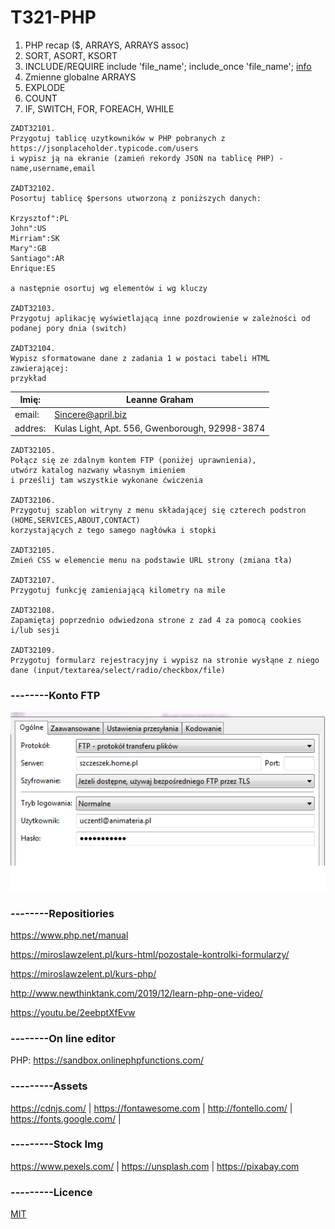 # T321-PHP

1. PHP recap ($, ARRAYS, ARRAYS assoc)
2. SORT, ASORT, KSORT
3. INCLUDE/REQUIRE include 'file_name'; include_once 'file_name'; [info](https://www.w3schools.com/php/php_includes.asp)
4. Zmienne globalne ARRAYS
5. EXPLODE
6. COUNT
7. IF, SWITCH, FOR, FOREACH, WHILE

```
ZADT32101.
Przygotuj tablicę uzytkowników w PHP pobranych z 
https://jsonplaceholder.typicode.com/users 
i wypisz ją na ekranie (zamień rekordy JSON na tablicę PHP) - name,username,email

ZADT32102.
Posortuj tablicę $persons utworzoną z poniższych danych: 

Krzysztof":PL
John":US
Mirriam":SK
Mary":GB
Santiago":AR
Enrique:ES

a następnie osortuj wg elementów i wg kluczy

ZADT32103. 
Przygotuj aplikację wyświetlającą inne pozdrowienie w zależności od podanej pory dnia (switch)

ZADT32104.
Wypisz sformatowane dane z zadania 1 w postaci tabeli HTML zawierającej:
przykład

```

|Imię:   | Leanne Graham                                  |
|--------|------------------------------------------------|
|email:  | Sincere@april.biz                              |
|addres: | Kulas Light, Apt. 556, Gwenborough, 92998-3874 |
```
ZADT32105.
Połącz się ze zdalnym kontem FTP (poniżej uprawnienia), 
utwórz katalog nazwany własnym imieniem 
i prześlij tam wszystkie wykonane ćwiczenia

ZADT32106. 
Przygotuj szablon witryny z menu składającej się czterech podstron 
(HOME,SERVICES,ABOUT,CONTACT) 
korzystających z tego samego nagłówka i stopki 

ZADT32105.
Zmień CSS w elemencie menu na podstawie URL strony (zmiana tła)

ZADT32107.
Przygotuj funkcję zamieniającą kilometry na mile

ZADT32108.
Zapamiętaj poprzednio odwiedzona strone z zad 4 za pomocą cookies i/lub sesji

ZADT32109.
Przygotuj formularz rejestracyjny i wypisz na stronie wysłąne z niego dane (input/textarea/select/radio/checkbox/file)
```

### --------Konto FTP
![FTP](/kontoFTP.png)

### --------Repositiories

https://www.php.net/manual

https://miroslawzelent.pl/kurs-html/pozostale-kontrolki-formularzy/

https://miroslawzelent.pl/kurs-php/

http://www.newthinktank.com/2019/12/learn-php-one-video/

https://youtu.be/2eebptXfEvw

### --------On line editor
PHP: https://sandbox.onlinephpfunctions.com/
### ---------Assets
https://cdnjs.com/ | https://fontawesome.com | http://fontello.com/ | https://fonts.google.com/ |
### ---------Stock Img
https://www.pexels.com/ | https://unsplash.com | https://pixabay.com
### ---------Licence
[MIT](https://choosealicense.com/licenses/mit/)


